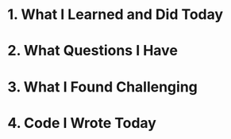 # 1. What I Learned and Did Today


# 2. What Questions I Have


# 3. What I Found Challenging


# 4. Code I Wrote Today